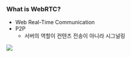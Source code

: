 ### What is WebRTC?
- Web Real-Time Communication
- P2P
	- 서버의 역할이 컨텐츠 전송이 아니라 시그널링

![](https://raw.githubusercontent.com/satanas/simple-signaling-server/master/doc/RTCPeerConnection-diagram.png)
